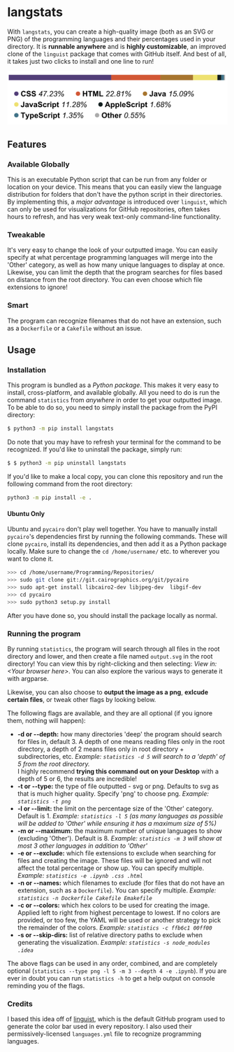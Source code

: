# langstats

With `langstats`, you can create a high-quality image (both as an SVG or PNG) of the programming languages and their percentages used in your directory. It is **runnable anywhere** and is **highly customizable**, an improved clone of the `linguist` package that comes with GitHub itself. And best of all, it takes just two clicks to install and one line to run!

<p align="center">
  <img src="https://raw.githubusercontent.com/Destaq/langstats/master/screenshots/output.png" alt = "Output image">
</p>

## Features

### Available Globally

This is an executable Python script that can be run from any folder or location on your device. This means that you can easily view the language distribution for folders that don't have the python script in their directories. By implementing this, a _major advantage_ is introduced over `linguist`, which can only be used for visualizations for GitHub repositories, often takes hours to refresh, and has very weak text-only command-line functionality.

### Tweakable

It's very easy to change the look of your outputted image. You can easily specify at what percentage programming languages will merge into the 'Other' category, as well as how many unique languages to display at once. Likewise, you can limit the depth that the program searches for files based on distance from the root directory. You can even choose which file extensions to ignore!

### Smart

The program can recognize filenames that do not have an extension, such as a `Dockerfile` or a `Cakefile` without an issue.

## Usage

### Installation

This program is bundled as a _Python package_. This makes it very easy to install, cross-platform, and available globally. All you need to do is run the command `statistics` from _anywhere_ in order to get your outputted image. To be able to do so, you need to simply install the package from the PyPI directory:

```bash
$ python3 -m pip install langstats
```

Do note that you may have to refresh your terminal for the command to be recognized. If you'd like to uninstall the package, simply run:

```bash
$ $ python3 -m pip uninstall langstats
```

If you'd like to make a local copy, you can clone this repository and run the following command from the root directory:

```bash
python3 -m pip install -e .
```

#### Ubuntu Only

Ubuntu and `pycairo` don't play well together. You have to manually install `pycairo`'s dependencies first by running the following commands. These will clone `pycairo`, install its dependencies, and then add it as a Python package locally. Make sure to change the `cd /home/username/` etc. to wherever you want to clone it.

```bash
>>> cd /home/username/Programming/Repositories/
>>> sudo git clone git://git.cairographics.org/git/pycairo
>>> sudo apt-get install libcairo2-dev libjpeg-dev  libgif-dev
>>> cd pycairo
>>> sudo python3 setup.py install
```

After you have done so, you should install the package locally as normal.

### Running the program

By running `statistics`, the program will search through all files in the root directory and lower, and then create a file named `output.svg` in the root directory! You can view this by right-clicking and then selecting: _View in: \<Your browser here>_. You can also explore the various ways to generate it with argparse.

Likewise, you can also choose to **output the image as a png**, **exlcude certain files**, or tweak other flags by looking below.

The following flags are available, and they are all optional (if you ignore them, nothing will happen):

- **-d or --depth:** how many directories 'deep' the program should search for files in, default 3. A depth of one means reading files only in the root directory, a depth of 2 means files only in root directory + subdirectories, etc. _Example: `statistics -d 5` will search to a 'depth' of 5 from the root directory._<br>I highly recommend **trying this command out on your Desktop** with a depth of 5 or 6, the results are incredible!
- **-t or --type:** the type of file outputted - svg or png. Defaults to svg as that is much higher quality. Specify 'png' to choose png. _Example: `statistics -t png`_
- **-l or --limit:** the limit on the percentage size of the 'Other' category. Default is 1. _Example: `statistics -l 5` (as many languages as possible will be added to 'Other' while ensuring it has a maximum size of 5%)_
- **-m or --maximum:** the maximum number of unique languages to show (excluding 'Other'). Default is 8. _Example: `statistics -m 3` will show at most 3 other languages in addition to 'Other'_
- **-e or --exclude:** which file extensions to exclude when searching for files and creating the image. These files will be ignored and will not affect the total percentage or show up. You can specify multiple. _Example: `statistics -e .ipynb .css .html`_
- **-n or --names:** which filenames to exclude (for files that do not have an extension, such as a `Dockerfile`). You can specify multiple. _Example: `statistics -n Dockerfile Cakefile Emakefile`_
- **-c or --colors:** which hex colors to be used for creating the image. Applied left to right from highest percentage
  to lowest. If no colors are provided, or too few, the YAML will be used or another strategy to pick the remainder of
  the colors. _Example: `statistics -c ffb6c1 00ff00`_
- **-s or --skip-dirs:** list of relative directory paths to exclude when generating the visualization. _Example: `statistics -s node_modules .idea`_

The above flags can be used in any order, combined, and are completely optional (`statistics --type png -l 5 -m 3 --depth 4 -e .ipynb`). If you are ever in doubt you can run `statistics -h` to get a help output on console reminding you of the flags.

### Credits

I based this idea off of [linguist](https://github.com/github/linguist), which is the default GitHub program used to generate the color bar used in every repository. I also used their permissively-licensed `languages.yml` file to
recognize programming languages.
